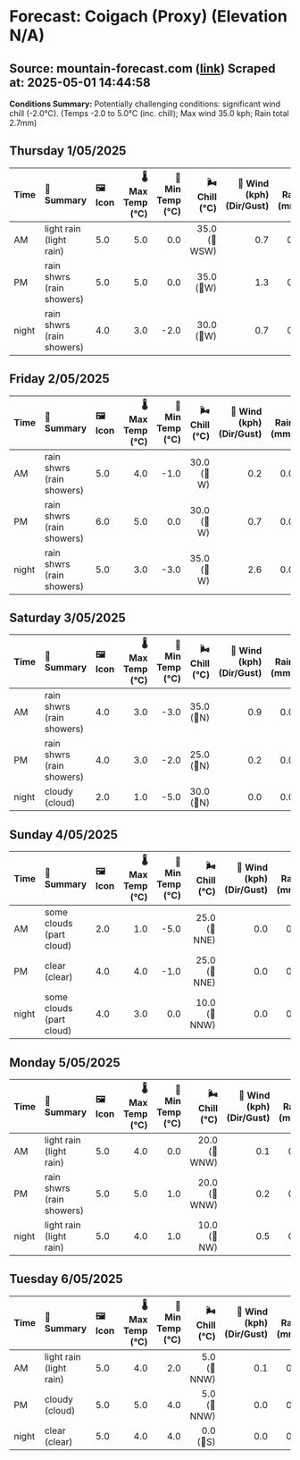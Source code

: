 # Forecast: Coigach (Proxy) (Elevation N/A)
**Source:** mountain-forecast.com ([link](https://www.mountain-forecast.com/peaks/Stac-Pollaidh/forecasts/613))
**Scraped at:** 2025-05-01 14:44:58
---

**Conditions Summary:** Potentially challenging conditions: significant wind chill (-2.0°C). (Temps -2.0 to 5.0°C (inc. chill); Max wind 35.0 kph; Rain total 2.7mm)

## Thursday 1/05/2025
| **Time** | **📝 Summary** | **🖼️ Icon** | **🌡️ Max Temp (°C)** | **🥶 Min Temp (°C)** | **🌬️ Chill (°C)** | **💨 Wind (kph) (Dir/Gust)** | **💧 Rain (mm)** | **❄️ Snow (cm)** | **☁️ Cloud Base (m)** | **🧊 Freezing Lvl (m)** |
|:------- |:------- |:----- |--------------: |-------------: |-----------: |---------------------: |---------: |----------: |---------------: |----------------: |
| AM      | light rain<br><span class="icon-desc">(light rain)</span> | 5.0 | 5.0 | 0.0 | 35.0<br>(🧭WSW) | 0.7 | 0.0 | 400 | 1200 |
| PM      | rain shwrs<br><span class="icon-desc">(rain showers)</span> | 5.0 | 5.0 | 0.0 | 35.0<br>(🧭W) | 1.3 | 0.0 | 150 | 1200 |
| night   | rain shwrs<br><span class="icon-desc">(rain showers)</span> | 4.0 | 3.0 | -2.0 | 30.0<br>(🧭W) | 0.7 | 0.0 | 700 | 1100 |

## Friday 2/05/2025
| **Time** | **📝 Summary** | **🖼️ Icon** | **🌡️ Max Temp (°C)** | **🥶 Min Temp (°C)** | **🌬️ Chill (°C)** | **💨 Wind (kph) (Dir/Gust)** | **💧 Rain (mm)** | **❄️ Snow (cm)** | **☁️ Cloud Base (m)** | **🧊 Freezing Lvl (m)** |
|:------- |:------- |:----- |--------------: |-------------: |-----------: |---------------------: |---------: |----------: |---------------: |----------------: |
| AM      | rain shwrs<br><span class="icon-desc">(rain showers)</span> | 5.0 | 4.0 | -1.0 | 30.0<br>(🧭W) | 0.2 | 0.0 | 650 | 1150 |
| PM      | rain shwrs<br><span class="icon-desc">(rain showers)</span> | 6.0 | 5.0 | 0.0 | 30.0<br>(🧭W) | 0.7 | 0.0 | 200 | 1300 |
| night   | rain shwrs<br><span class="icon-desc">(rain showers)</span> | 5.0 | 3.0 | -3.0 | 35.0<br>(🧭W) | 2.6 | 0.0 | 200 | 1350 |

## Saturday 3/05/2025
| **Time** | **📝 Summary** | **🖼️ Icon** | **🌡️ Max Temp (°C)** | **🥶 Min Temp (°C)** | **🌬️ Chill (°C)** | **💨 Wind (kph) (Dir/Gust)** | **💧 Rain (mm)** | **❄️ Snow (cm)** | **☁️ Cloud Base (m)** | **🧊 Freezing Lvl (m)** |
|:------- |:------- |:----- |--------------: |-------------: |-----------: |---------------------: |---------: |----------: |---------------: |----------------: |
| AM      | rain shwrs<br><span class="icon-desc">(rain showers)</span> | 4.0 | 3.0 | -3.0 | 35.0<br>(🧭N) | 0.9 | 0.0 | 300 | 1100 |
| PM      | rain shwrs<br><span class="icon-desc">(rain showers)</span> | 4.0 | 3.0 | -2.0 | 25.0<br>(🧭N) | 0.2 | 0.0 | 300 | 1150 |
| night   | cloudy<br><span class="icon-desc">(cloud)</span> | 2.0 | 1.0 | -5.0 | 30.0<br>(🧭N) | 0.0 | 0.0 | 400 | 800 |

## Sunday 4/05/2025
| **Time** | **📝 Summary** | **🖼️ Icon** | **🌡️ Max Temp (°C)** | **🥶 Min Temp (°C)** | **🌬️ Chill (°C)** | **💨 Wind (kph) (Dir/Gust)** | **💧 Rain (mm)** | **❄️ Snow (cm)** | **☁️ Cloud Base (m)** | **🧊 Freezing Lvl (m)** |
|:------- |:------- |:----- |--------------: |-------------: |-----------: |---------------------: |---------: |----------: |---------------: |----------------: |
| AM      | some clouds<br><span class="icon-desc">(part cloud)</span> | 2.0 | 1.0 | -5.0 | 25.0<br>(🧭NNE) | 0.0 | 0.0 | 450 | 750 |
| PM      | clear<br><span class="icon-desc">(clear)</span> | 4.0 | 4.0 | -1.0 | 25.0<br>(🧭NNE) | 0.0 | 0.0 | 650 | 1050 |
| night   | some clouds<br><span class="icon-desc">(part cloud)</span> | 4.0 | 3.0 | 0.0 | 10.0<br>(🧭NNW) | 0.0 | 0.0 | 550 | 1400 |

## Monday 5/05/2025
| **Time** | **📝 Summary** | **🖼️ Icon** | **🌡️ Max Temp (°C)** | **🥶 Min Temp (°C)** | **🌬️ Chill (°C)** | **💨 Wind (kph) (Dir/Gust)** | **💧 Rain (mm)** | **❄️ Snow (cm)** | **☁️ Cloud Base (m)** | **🧊 Freezing Lvl (m)** |
|:------- |:------- |:----- |--------------: |-------------: |-----------: |---------------------: |---------: |----------: |---------------: |----------------: |
| AM      | light rain<br><span class="icon-desc">(light rain)</span> | 5.0 | 4.0 | 0.0 | 20.0<br>(🧭WNW) | 0.1 | 0.0 | 300 | 1700 |
| PM      | rain shwrs<br><span class="icon-desc">(rain showers)</span> | 5.0 | 5.0 | 1.0 | 20.0<br>(🧭WNW) | 0.2 | 0.0 | 250 | 1500 |
| night   | light rain<br><span class="icon-desc">(light rain)</span> | 5.0 | 4.0 | 1.0 | 10.0<br>(🧭NW) | 0.5 | 0.0 | 250 | 1400 |

## Tuesday 6/05/2025
| **Time** | **📝 Summary** | **🖼️ Icon** | **🌡️ Max Temp (°C)** | **🥶 Min Temp (°C)** | **🌬️ Chill (°C)** | **💨 Wind (kph) (Dir/Gust)** | **💧 Rain (mm)** | **❄️ Snow (cm)** | **☁️ Cloud Base (m)** | **🧊 Freezing Lvl (m)** |
|:------- |:------- |:----- |--------------: |-------------: |-----------: |---------------------: |---------: |----------: |---------------: |----------------: |
| AM      | light rain<br><span class="icon-desc">(light rain)</span> | 5.0 | 4.0 | 2.0 | 5.0<br>(🧭NNW) | 0.1 | 0.0 | 200 | 1300 |
| PM      | cloudy<br><span class="icon-desc">(cloud)</span> | 5.0 | 5.0 | 4.0 | 5.0<br>(🧭NNW) | 0.0 | 0.0 | 500 | 1300 |
| night   | clear<br><span class="icon-desc">(clear)</span> | 5.0 | 4.0 | 4.0 | 0.0<br>(🧭S) | 0.0 | 0.0 | 850 | 1300 |